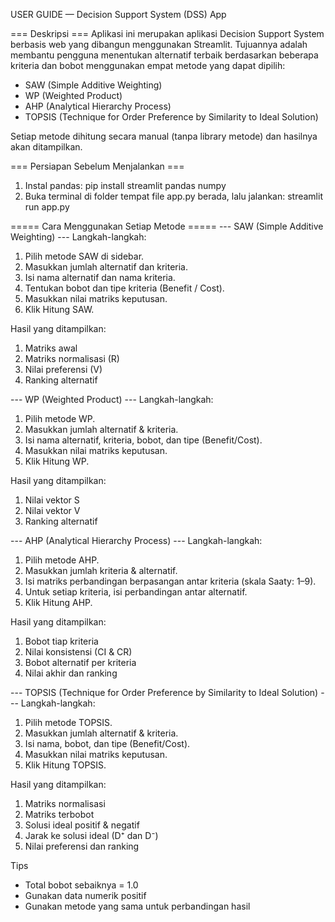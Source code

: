 USER GUIDE — Decision Support System (DSS) App

=== Deskripsi ===
Aplikasi ini merupakan aplikasi Decision Support System berbasis web yang dibangun menggunakan Streamlit.
Tujuannya adalah membantu pengguna menentukan alternatif terbaik berdasarkan beberapa kriteria dan bobot menggunakan empat metode yang dapat dipilih:
- SAW (Simple Additive Weighting)
- WP (Weighted Product)
- AHP (Analytical Hierarchy Process)
- TOPSIS (Technique for Order Preference by Similarity to Ideal Solution)

Setiap metode dihitung secara manual (tanpa library metode) dan hasilnya akan ditampilkan.

=== Persiapan Sebelum Menjalankan ===
1. Instal pandas:
    pip install streamlit pandas numpy
2. Buka terminal di folder tempat file app.py berada, lalu jalankan:
    streamlit run app.py

===== Cara Menggunakan Setiap Metode =====
--- SAW (Simple Additive Weighting) ---
Langkah-langkah:
1. Pilih metode SAW di sidebar.
2. Masukkan jumlah alternatif dan kriteria.
3. Isi nama alternatif dan nama kriteria.
4. Tentukan bobot dan tipe kriteria (Benefit / Cost).
5. Masukkan nilai matriks keputusan.
6. Klik Hitung SAW.

Hasil yang ditampilkan:
1. Matriks awal
2. Matriks normalisasi (R)
3. Nilai preferensi (V)
4. Ranking alternatif

--- WP (Weighted Product) ---
Langkah-langkah:
1. Pilih metode WP.
2. Masukkan jumlah alternatif & kriteria.
3. Isi nama alternatif, kriteria, bobot, dan tipe (Benefit/Cost).
4. Masukkan nilai matriks keputusan.
5. Klik Hitung WP.

Hasil yang ditampilkan:
1. Nilai vektor S
2. Nilai vektor V
3. Ranking alternatif

--- AHP (Analytical Hierarchy Process) ---
Langkah-langkah:
1. Pilih metode AHP.
2. Masukkan jumlah kriteria & alternatif.
3. Isi matriks perbandingan berpasangan antar kriteria (skala Saaty: 1–9).
4. Untuk setiap kriteria, isi perbandingan antar alternatif.
5. Klik Hitung AHP.

Hasil yang ditampilkan:
1. Bobot tiap kriteria
2. Nilai konsistensi (CI & CR)
3. Bobot alternatif per kriteria
4. Nilai akhir dan ranking

--- TOPSIS (Technique for Order Preference by Similarity to Ideal Solution) ---
Langkah-langkah:
1. Pilih metode TOPSIS.
2. Masukkan jumlah alternatif & kriteria.
3. Isi nama, bobot, dan tipe (Benefit/Cost).
4. Masukkan nilai matriks keputusan.
5. Klik Hitung TOPSIS.

Hasil yang ditampilkan:
1. Matriks normalisasi
2. Matriks terbobot
3. Solusi ideal positif & negatif
4. Jarak ke solusi ideal (D⁺ dan D⁻)
5. Nilai preferensi dan ranking

Tips
- Total bobot sebaiknya = 1.0
- Gunakan data numerik positif
- Gunakan metode yang sama untuk perbandingan hasil